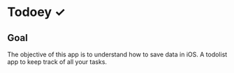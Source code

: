 # Todoey ✓

## Goal

The objective of this app is to understand how to save data in iOS. 
A todolist app to keep track of all your tasks.
